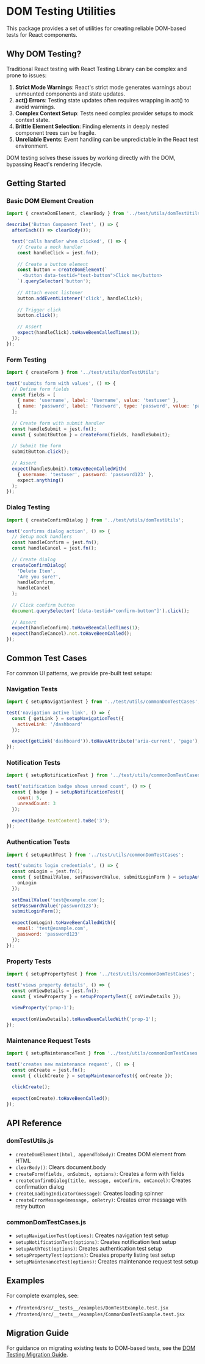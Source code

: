 # DOM Testing Utilities

This package provides a set of utilities for creating reliable DOM-based tests for React components.

## Why DOM Testing?

Traditional React testing with React Testing Library can be complex and prone to issues:

1. **Strict Mode Warnings**: React's strict mode generates warnings about unmounted components and state updates.
2. **act() Errors**: Testing state updates often requires wrapping in act() to avoid warnings.
3. **Complex Context Setup**: Tests need complex provider setups to mock context state.
4. **Brittle Element Selection**: Finding elements in deeply nested component trees can be fragile.
5. **Unreliable Events**: Event handling can be unpredictable in the React test environment.

DOM testing solves these issues by working directly with the DOM, bypassing React's rendering lifecycle.

## Getting Started

### Basic DOM Element Creation

```jsx
import { createDomElement, clearBody } from '../test/utils/domTestUtils';

describe('Button Component Test', () => {
  afterEach(() => clearBody());

  test('calls handler when clicked', () => {
    // Create a mock handler
    const handleClick = jest.fn();
    
    // Create a button element
    const button = createDomElement(`
      <button data-testid="test-button">Click me</button>
    `).querySelector('button');
    
    // Attach event listener
    button.addEventListener('click', handleClick);
    
    // Trigger click
    button.click();
    
    // Assert
    expect(handleClick).toHaveBeenCalledTimes(1);
  });
});
```

### Form Testing

```jsx
import { createForm } from '../test/utils/domTestUtils';

test('submits form with values', () => {
  // Define form fields
  const fields = [
    { name: 'username', label: 'Username', value: 'testuser' },
    { name: 'password', label: 'Password', type: 'password', value: 'password123' }
  ];
  
  // Create form with submit handler
  const handleSubmit = jest.fn();
  const { submitButton } = createForm(fields, handleSubmit);
  
  // Submit the form
  submitButton.click();
  
  // Assert
  expect(handleSubmit).toHaveBeenCalledWith(
    { username: 'testuser', password: 'password123' },
    expect.anything()
  );
});
```

### Dialog Testing

```jsx
import { createConfirmDialog } from '../test/utils/domTestUtils';

test('confirms dialog action', () => {
  // Setup mock handlers
  const handleConfirm = jest.fn();
  const handleCancel = jest.fn();
  
  // Create dialog
  createConfirmDialog(
    'Delete Item', 
    'Are you sure?',
    handleConfirm,
    handleCancel
  );
  
  // Click confirm button
  document.querySelector('[data-testid="confirm-button"]').click();
  
  // Assert
  expect(handleConfirm).toHaveBeenCalledTimes(1);
  expect(handleCancel).not.toHaveBeenCalled();
});
```

## Common Test Cases

For common UI patterns, we provide pre-built test setups:

### Navigation Tests

```jsx
import { setupNavigationTest } from '../test/utils/commonDomTestCases';

test('navigation active link', () => {
  const { getLink } = setupNavigationTest({
    activeLink: '/dashboard'
  });
  
  expect(getLink('dashboard')).toHaveAttribute('aria-current', 'page');
});
```

### Notification Tests

```jsx
import { setupNotificationTest } from '../test/utils/commonDomTestCases';

test('notification badge shows unread count', () => {
  const { badge } = setupNotificationTest({
    count: 5,
    unreadCount: 3
  });
  
  expect(badge.textContent).toBe('3');
});
```

### Authentication Tests

```jsx
import { setupAuthTest } from '../test/utils/commonDomTestCases';

test('submits login credentials', () => {
  const onLogin = jest.fn();
  const { setEmailValue, setPasswordValue, submitLoginForm } = setupAuthTest({
    onLogin
  });
  
  setEmailValue('test@example.com');
  setPasswordValue('password123');
  submitLoginForm();
  
  expect(onLogin).toHaveBeenCalledWith({
    email: 'test@example.com',
    password: 'password123'
  });
});
```

### Property Tests

```jsx
import { setupPropertyTest } from '../test/utils/commonDomTestCases';

test('views property details', () => {
  const onViewDetails = jest.fn();
  const { viewProperty } = setupPropertyTest({ onViewDetails });
  
  viewProperty('prop-1');
  
  expect(onViewDetails).toHaveBeenCalledWith('prop-1');
});
```

### Maintenance Request Tests

```jsx
import { setupMaintenanceTest } from '../test/utils/commonDomTestCases';

test('creates new maintenance request', () => {
  const onCreate = jest.fn();
  const { clickCreate } = setupMaintenanceTest({ onCreate });
  
  clickCreate();
  
  expect(onCreate).toHaveBeenCalled();
});
```

## API Reference

### domTestUtils.js

- `createDomElement(html, appendToBody)`: Creates DOM element from HTML
- `clearBody()`: Clears document.body
- `createForm(fields, onSubmit, options)`: Creates a form with fields
- `createConfirmDialog(title, message, onConfirm, onCancel)`: Creates confirmation dialog
- `createLoadingIndicator(message)`: Creates loading spinner
- `createErrorMessage(message, onRetry)`: Creates error message with retry button

### commonDomTestCases.js

- `setupNavigationTest(options)`: Creates navigation test setup
- `setupNotificationTest(options)`: Creates notification test setup
- `setupAuthTest(options)`: Creates authentication test setup
- `setupPropertyTest(options)`: Creates property listing test setup
- `setupMaintenanceTest(options)`: Creates maintenance request test setup

## Examples

For complete examples, see:

- `/frontend/src/__tests__/examples/DomTestExample.test.jsx`
- `/frontend/src/__tests__/examples/CommonDomTestExample.test.jsx`

## Migration Guide

For guidance on migrating existing tests to DOM-based tests, see the [DOM Testing Migration Guide](/frontend/docs/DOM_TESTING_MIGRATION_GUIDE.md).
